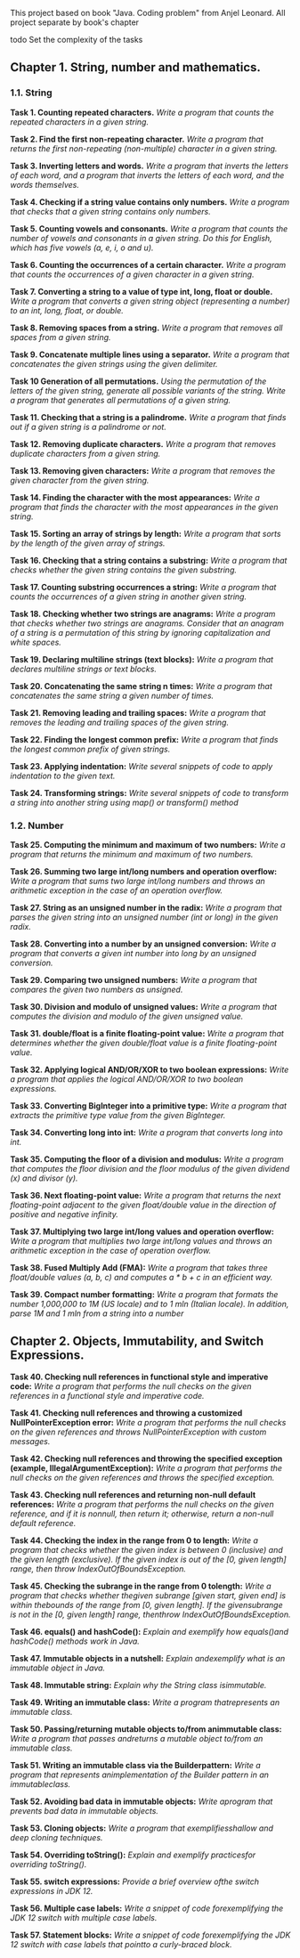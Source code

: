 This project based on book "Java. Coding problem" from Anjel Leonard.
All project separate by book's chapter

todo Set the complexity of the tasks

## Chapter 1. String, number and mathematics.

### 1.1. String

**Task 1. Counting repeated characters.** 
_Write a program that counts the repeated characters in a given string._

**Task 2. Find the first non-repeating character.** 
_Write a program that returns the first non-repeating (non-multiple) character in a given string._

**Task 3. Inverting letters and words.** 
_Write a program that inverts the letters of each word, and a program that inverts the letters of each word, and
the words themselves._

**Task 4. Checking if a string value contains only numbers.** 
_Write a program that checks that a given string contains only numbers._

**Task 5. Counting vowels and consonants.** 
_Write a program that counts the number of vowels and consonants in a given string. Do this for English, which has five vowels (a, e, i, o and u)._

**Task 6. Counting the occurrences of a certain character.** 
_Write a program that counts the occurrences of a given character in a given string._

**Task 7. Converting a string to a value of type int, long, float or double.** 
_Write a program that converts a given string object (representing a number) to an int, long, float, or double._

**Task 8. Removing spaces from a string.** 
_Write a program that removes all spaces from a given string._

**Task 9. Concatenate multiple lines using a separator.** 
_Write a program that concatenates the given strings using the given delimiter._

**Task 10 Generation of all permutations.**
_Using the permutation of the letters of the given string, generate all possible variants of the string._
_Write a program that generates all permutations of a given string._

**Task 11. Checking that a string is a palindrome.** 
_Write a program that finds out if a given string is a palindrome or not._

**Task 12. Removing duplicate characters.** 
_Write a program that removes duplicate characters from a given string._

**Task 13. Removing given characters:** 
_Write a program that removes the given character from the given string._

**Task 14. Finding the character with the most appearances:** 
_Write a program that finds the character with the most appearances in the given string._

**Task 15. Sorting an array of strings by length:** 
_Write a program that sorts by the length of the given array of strings._

**Task 16. Checking that a string contains a substring:**
_Write a program that checks whether the given string contains the given substring._

**Task 17. Counting substring occurrences a string:** 
_Write a program that counts the occurrences of a given string in another given string._

**Task 18. Checking whether two strings are anagrams:**
_Write a program that checks whether two strings are anagrams. Consider that an anagram of a string is a permutation of
this string by ignoring capitalization and white spaces._

**Task 19. Declaring multiline strings (text blocks):** 
_Write a program that declares multiline strings or text blocks._

**Task 20. Concatenating the same string n times:** 
_Write a program that concatenates the same string a given number of times._

**Task 21. Removing leading and trailing spaces:** 
_Write a program that removes the leading and trailing spaces of the given string._

**Task 22. Finding the longest common prefix:** 
_Write a program that finds the longest common prefix of given strings._

**Task 23. Applying indentation:** 
_Write several snippets of code to apply indentation to the given text._

**Task 24. Transforming strings:** 
_Write several snippets of code to transform a string into another string using map() or transform() method_

### 1.2. Number

**Task 25. Computing the minimum and maximum of two numbers:** 
_Write a program that returns the minimum and maximum of two numbers._

**Task 26. Summing two large int/long numbers and operation overflow:** 
_Write a program that sums two large int/long numbers and throws an arithmetic exception in the case of an operation overflow._

**Task 27. String as an unsigned number in the radix:** 
_Write a program that parses the given string into an unsigned number (int or long) in the given radix._

**Task 28. Converting into a number by an unsigned conversion:** 
_Write a program that converts a given int number into long by an unsigned conversion._ 

**Task 29. Comparing two unsigned numbers:** 
_Write a program that compares the given two numbers as unsigned._

**Task 30. Division and modulo of unsigned values:** 
_Write a program that computes the division and modulo of the given unsigned value._

**Task 31. double/float is a finite floating-point value:** 
_Write a program that determines whether the given double/float value is a finite floating-point value._

**Task 32. Applying logical AND/OR/XOR to two boolean expressions:** 
_Write a program that applies the logical AND/OR/XOR to two boolean expressions._

**Task 33. Converting BigInteger into a primitive type:** 
_Write a program that extracts the primitive type value from the given BigInteger._

**Task 34. Converting long into int:** 
_Write a program that converts long into int._

**Task 35. Computing the floor of a division and modulus:**
_Write a program that computes the floor division and the floor modulus of the given dividend (x) and divisor (y)._

**Task 36. Next floating-point value:** 
_Write a program that returns the next floating-point adjacent to the given float/double value in the direction of positive and negative infinity._

**Task 37. Multiplying two large int/long values and operation overflow:** 
_Write a program that multiplies two large int/long values and throws an arithmetic exception in the case of operation overflow._

**Task 38. Fused Multiply Add (FMA):** 
_Write a program that takes three float/double values (a, b, c) and computes a * b + c in an efficient way._

**Task 39. Compact number formatting:** 
_Write a program that formats the number 1,000,000 to 1M (US locale) and to 1 mln (Italian locale). In addition, parse 1M and 1 mln from a string into a number_

## Chapter 2. Objects, Immutability, and Switch Expressions.

**Task 40. Checking null references in functional style and imperative code:** 
_Write a program that performs the null checks on the given references in a functional style and imperative code._

**Task 41. Checking null references and throwing a customized NullPointerException error:** 
_Write a program that performs the null checks on the given references and throws NullPointerException with custom messages._

**Task 42. Checking null references and throwing the specified exception (example, IllegalArgumentException):** 
_Write a program that performs the null checks on the given references and throws the specified exception._

**Task 43. Checking null references and returning non-null default references:** 
_Write a program that performs the null checks on the given reference, and if it is nonnull, then return it; otherwise, return a non-null default reference._

**Task 44. Checking the index in the range from 0 to length:** 
_Write a program that checks whether the given index is between 0 (inclusive) and the given length (exclusive). If the given index is out of the [0, given length] range, then throw IndexOutOfBoundsException._

**Task 45. Checking the subrange in the range from 0 tolength:**
_Write a program that checks whether thegiven subrange [given start, given end] is within thebounds of the range from [0, given length]. If the givensubrange is not in the [0, given length] range, thenthrow IndexOutOfBoundsException._

**Task 46. equals() and hashCode():**
_Explain and exemplify how equals()and hashCode() methods work in Java._

**Task 47. Immutable objects in a nutshell:**
_Explain andexemplify what is an immutable object in Java._

**Task 48. Immutable string:**
_Explain why the String class isimmutable._

**Task 49. Writing an immutable class:**
_Write a program thatrepresents an immutable class._

**Task 50. Passing/returning mutable objects to/from animmutable class:**
_Write a program that passes andreturns a mutable object to/from an immutable class._

**Task 51. Writing an immutable class via the Builderpattern:**
_Write a program that represents animplementation of the Builder pattern in an immutableclass._

**Task 52. Avoiding bad data in immutable objects:**
_Write aprogram that prevents bad data in immutable objects._

**Task 53. Cloning objects:**
_Write a program that exemplifiesshallow and deep cloning techniques._

**Task 54. Overriding toString():**
_Explain and exemplify practicesfor overriding toString()._

**Task 55. switch expressions:**
_Provide a brief overview ofthe switch expressions in JDK 12._

**Task 56. Multiple case labels:**
_Write a snippet of code forexemplifying the JDK 12 switch with multiple case labels._

**Task 57. Statement blocks:**
_Write a snippet of code forexemplifying the JDK 12 switch with case labels that pointto a curly-braced block._









